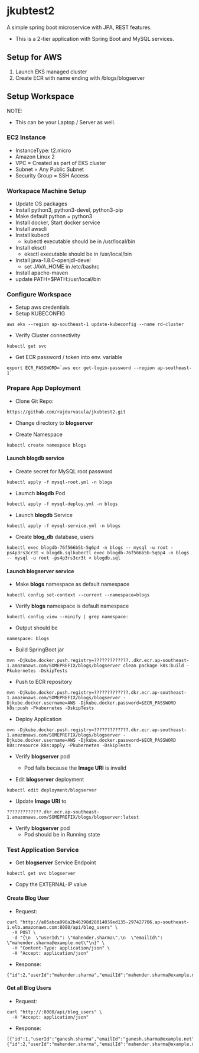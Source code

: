 # jkubtest2
A simple spring boot microservice with JPA, REST features.
- This is a 2-tier application with Spring Boot and MySQL services.

## Setup for AWS
1. Launch EKS managed cluster
2. Create ECR with name ending with /blogs/blogserver

## Setup Workspace
NOTE:
- This can be your Laptop / Server as well.

### EC2 Instance
- InstanceType: t2.micro
- Amazon Linux 2
- VPC = Created as part of EKS cluster
- Subnet = Any Public Subnet
- Security Group = SSH Access

### Workspace Machine Setup
- Update OS packages
- Install python3, python3-devel, python3-pip
- Make default python = python3
- Install docker, Start docker service
- Install awscli
- Install kubectl
  - kubectl executable should be in /usr/local/bin
- Install eksctl
   - eksctl executable should be in /usr/local/bin
- Install java-1.8.0-openjdl-devel
  - set JAVA_HOME in /etc/bashrc
- Install apache-maven
- update PATH=$PATH:/usr/local/bin

### Configure Workspace
- Setup aws credentials
- Setup KUBECONFIG
```
aws eks --region ap-southeast-1 update-kubeconfig --name rd-cluster
```
- Verify Cluster connectivity
```
kubectl get svc
```

- Get ECR password / token into env. variable
```
export ECR_PASSWORD=`aws ecr get-login-password --region ap-southeast-1`
```

### Prepare App Deployment
- Clone Git Repo:
```
https://github.com/rajdurvasula/jkubtest2.git
```
- Change directory to **blogserver**

- Create Namespace
```
kubectl create namespace blogs
```

#### Launch **blogdb** service

- Create secret for MySQL root password
```
kubectl apply -f mysql-root.yml -n blogs
```

- Laumch **blogdb** Pod
```
kubectl apply -f mysql-deploy.yml -n blogs
```

- Launch **blogdb** Service
```
kubectl apply -f mysql-service.yml -n blogs
```

- Create **blog_db** database, users
```
kubectl exec blogdb-76f566b5b-5q6p4 -n blogs -- mysql -u root -ps4p3rs3cr3t < blogdb.sqlkubectl exec blogdb-76f566b5b-5q6p4 -n blogs -- mysql -u root -ps4p3rs3cr3t < blogdb.sql
```

#### Launch **blogserver** service
- Make **blogs** namespace as default namespace
```
kubectl config set-context --current --namespace=blogs
```

- Verify **blogs** namespace is default namespace
```
kubectl config view --minify | grep namespace:
```
  - Output should be
  ```
  namespace: blogs
  ```

- Build SpringBoot jar
```
mvn -Djkube.docker.push.registry=?????????????..dkr.ecr.ap-southeast-1.amazonaws.com/SOMEPREFIX/blogs/blogserver clean package k8s:build -Pkubernetes -DskipTests
```

- Push to ECR repository
```
mvn -Djkube.docker.push.registry=?????????????.dkr.ecr.ap-southeast-1.amazonaws.com/SOMEPREFIX/blogs/blogserver -Djkube.docker.username=AWS -Djkube.docker.password=$ECR_PASSWORD k8s:push -Pkubernetes -DskipTests
```

- Deploy Application
```
mvn -Djkube.docker.push.registry=?????????????.dkr.ecr.ap-southeast-1.amazonaws.com/SOMEPREFIX/blogs/blogserver -Djkube.docker.username=AWS -Djkube.docker.password=$ECR_PASSWORD k8s:resource k8s:apply -Pkubernetes -DskipTests
```

- Verify **blogserver** pod
  - Pod fails because the **Image URI** is invalid

- Edit **blogserver** deployment
```
kubectl edit deployment/blogserver
```
  - Update **Image URI** to
  ```
  ?????????????.dkr.ecr.ap-southeast-1.amazonaws.com/SOMEPREFIX/blogs/blogserver:latest
  ```
- Verify **blogserver** pod
  - Pod should be in Running state


### Test Application Service
- Get **blogserver** Service Endpoint
```
kubectl get svc blogserver
```
  - Copy the EXTERNAL-IP value

#### Create Blog User
- Request:
```
curl "http://a05abca998a2b46398d28014039ed135-297427706.ap-southeast-1.elb.amazonaws.com:8080/api/blog_users" \
  -X POST \
  -d "{\n  \"userId\": \"mahender.sharma\",\n  \"emailId\": \"mahender.sharma@example.net\"\n}" \
  -H "Content-Type: application/json" \
  -H "Accept: application/json"
```

- Response:
```
{"id":2,"userId":"mahender.sharma","emailId":"mahender.sharma@example.net"}
```

#### Get all Blog Users
- Request:
```
curl "http://:8080/api/blog_users" \
  -H "Accept: application/json" 
```

- Response:
```
[{"id":1,"userId":"ganesh.sharma","emailId":"ganesh.sharma@example.net"},{"id":2,"userId":"mahender.sharma","emailId":"mahender.sharma@example.net"}]
```
